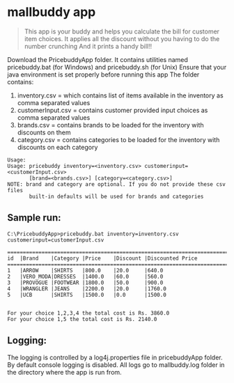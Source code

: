 # mallbuddy app
>This app is your buddy and helps you calculate the bill for customer item choices. 
>It applies all the discount without you having to do the number crunching 
>And it prints a handy bill!!

Download the PricebuddyApp folder.
It contains utilities named pricebuddy.bat (for Windows) and pricebuddy.sh (for Unix)
Ensure that your java environment is set properly before running this app
The folder contains:
1. inventory.csv = which contains list of items available in the inventory as comma separated values
2. customerInput.csv = contains customer provided input choices as comma separated values
3. brands.csv = contains brands to be loaded for the inventory with discounts on them
4. category.csv = contains categories to be loaded for the inventory with discounts on each category
```
Usage:
Usage: pricebuddy inventory=<inventory.csv> customerinput=<customerInput.csv> 
       [brand=<brands.csv>] [category=<category.csv>]
NOTE: brand and category are optional. If you do not provide these csv files 
       built-in defaults will be used for brands and categories
```

## Sample run:
```
C:\PricebuddyApp>pricebuddy.bat inventory=inventory.csv customerinput=customerInput.csv

==========================================================================
id  |Brand    |Category |Price    |Discount |Discounted Price
==========================================================================
1   |ARROW    |SHIRTS   |800.0    |20.0     |640.0
2   |VERO_MODA|DRESSES  |1400.0   |60.0     |560.0
3   |PROVOGUE |FOOTWEAR |1800.0   |50.0     |900.0
4   |WRANGLER |JEANS    |2200.0   |20.0     |1760.0
5   |UCB      |SHIRTS   |1500.0   |0.0      |1500.0


For your choice 1,2,3,4 the total cost is Rs. 3860.0
For your choice 1,5 the total cost is Rs. 2140.0
```
## Logging:
The logging is controlled by a log4j.properties file in pricebuddyApp folder. By default console logging is disabled. All logs go to mallbuddy.log folder in the directory where the app is run from.
